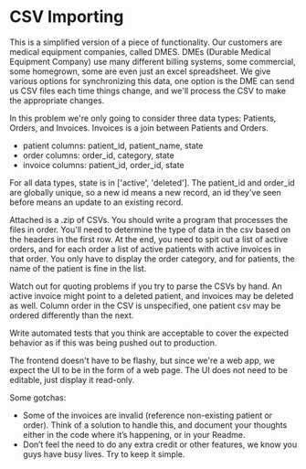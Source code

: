 # CSV Importing

This is a simplified version of a piece of functionality. Our customers are medical equipment companies, called DMES. DMEs (Durable Medical Equipment Company) use many different billing systems, some commercial, some homegrown, some are even just an excel spreadsheet. We give various options for synchronizing this data, one option is the DME can send us CSV files each time things change, and we'll process the CSV to make the appropriate changes.

In this problem we're only going to consider three data types: Patients, Orders, and Invoices. Invoices is a join between Patients and Orders.

 * patient columns: patient_id, patient_name, state
 * order columns: order_id, category, state
 * invoice columns: patient_id, order_id, state

For all data types, state is in ['active', 'deleted']. The patient_id and order_id are globally unique, so a new id means a new record, an id they've seen before means an update to an existing record.

Attached is a .zip of CSVs. You should write a program that processes the files in order. You'll need to determine the type of data in the csv based on the headers in the first row. At the end, you need to spit out a list of active orders, and for each order a list of active patients with active invoices in that order. You only have to display the order category, and for patients, the name of the patient is fine in the list.

Watch out for quoting problems if you try to parse the CSVs by hand. An active invoice might point to a deleted patient, and invoices may be deleted as well. Column order in the CSV is unspecified, one patient csv may be ordered differently than the next.

Write automated tests that you think are acceptable to cover the expected behavior as if this was being pushed out to production.

The frontend doesn't have to be flashy, but since we're a web app, we expect the UI to be in the form of a web page. The UI does not need to be editable, just display it read-only.

Some gotchas:

 * Some of the invoices are invalid (reference non-existing patient or order). Think of a solution to handle this, and document your thoughts either in the code where it’s happening, or in your Readme.
 * Don’t feel the need to do any extra credit or other features, we know you guys have busy lives. Try to keep it simple.
